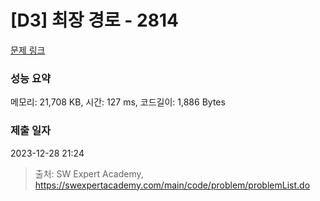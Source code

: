 # [D3] 최장 경로 - 2814 

[문제 링크](https://swexpertacademy.com/main/code/problem/problemDetail.do?contestProbId=AV7GOPPaAeMDFAXB) 

### 성능 요약

메모리: 21,708 KB, 시간: 127 ms, 코드길이: 1,886 Bytes

### 제출 일자

2023-12-28 21:24



> 출처: SW Expert Academy, https://swexpertacademy.com/main/code/problem/problemList.do